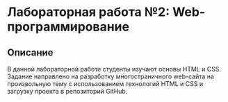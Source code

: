 # Лабораторная работа №2: Web-программирование  

## Описание  
В данной лабораторной работе студенты изучают основы HTML и CSS. Задание направлено на разработку многостраничного web-сайта на произвольную тему с использованием технологий HTML и CSS и загрузку проекта в репозиторий GitHub.   
